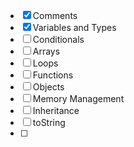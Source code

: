 - [X] Comments
- [X] Variables and Types
- [ ] Conditionals
- [ ] Arrays
- [ ] Loops
- [ ] Functions
- [ ] Objects
- [ ] Memory Management
- [ ] Inheritance
- [ ] toString
- [ ] 